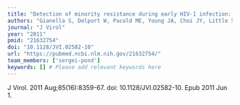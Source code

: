 ```yaml
---
title: "Detection of minority resistance during early HIV-1 infection: natural variation and spurious detection rather than transmission and evolution of multiple viral variants"
authors: "Gianella S, Delport W, Pacold ME, Young JA, Choi JY, Little SJ, Richman DD, Kosakovsky Pond SL, Smith DM."
journal: "J Virol"
year: "2011"
pmid: "21632754"
doi: "10.1128/JVI.02582-10"
url: "https://pubmed.ncbi.nlm.nih.gov/21632754/"
team_members: ['sergei-pond']
keywords: [] # Please add relevant keywords here
---
```

J Virol. 2011 Aug;85(16):8359-67. doi: 10.1128/JVI.02582-10. Epub 2011 Jun 1.